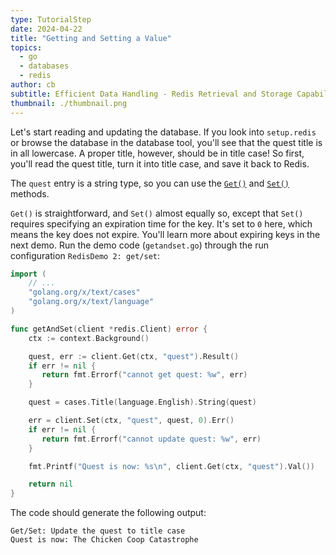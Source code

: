 ```yaml
---
type: TutorialStep
date: 2024-04-22
title: "Getting and Setting a Value"
topics:
  - go
  - databases
  - redis
author: cb
subtitle: Efficient Data Handling - Redis Retrieval and Storage Capabilities.
thumbnail: ./thumbnail.png
---
```


Let's start reading and updating the database. If you look into `setup.redis` or browse the database in the database tool, you'll see that the quest title is in all lowercase. A proper title, however, should be in title case! So first, you'll read the quest title, turn it into title case, and save it back to Redis.

The `quest` entry is a string type, so you can use the [`Get()`](https://pkg.go.dev/github.com/redis/go-redis/v9#Client.Get) and [`Set()`](https://pkg.go.dev/github.com/redis/go-redis/v9#Client.Set) methods.

`Get()` is straightforward, and `Set()` almost equally so, except that `Set()` requires specifying an expiration time for the key. It's set to `0` here, which means the key does not expire. You'll learn more about expiring keys in the next demo. Run the demo code (`getandset.go`) through the run configuration `RedisDemo 2: get/set`:

```go
import (
    // ...
    "golang.org/x/text/cases"
    "golang.org/x/text/language"
)

func getAndSet(client *redis.Client) error {
    ctx := context.Background()

    quest, err := client.Get(ctx, "quest").Result()
    if err != nil {
       return fmt.Errorf("cannot get quest: %w", err)
    }

    quest = cases.Title(language.English).String(quest)

    err = client.Set(ctx, "quest", quest, 0).Err()
    if err != nil {
       return fmt.Errorf("cannot update quest: %w", err)
    }

    fmt.Printf("Quest is now: %s\n", client.Get(ctx, "quest").Val())

    return nil
}
```

The code should generate the following output:

```
Get/Set: Update the quest to title case
Quest is now: The Chicken Coop Catastrophe
```
